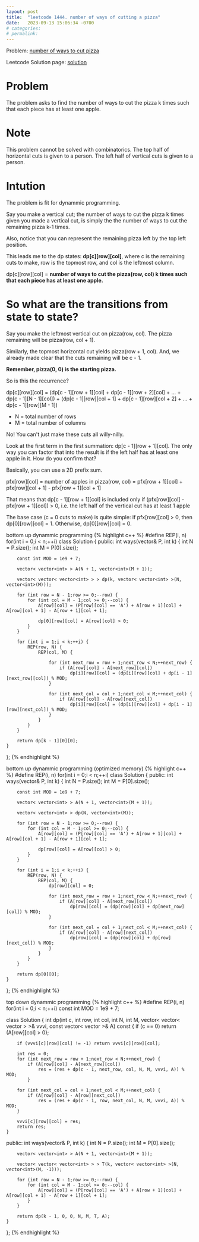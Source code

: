 ```yaml
---
layout: post
title:  "leetcode 1444. number of ways of cutting a pizza"
date:   2023-09-13 15:06:34 -0700
# categories:
# permalink:
---
```


Problem: [number of ways to cut pizza](https://leetcode.com/problems/number-of-ways-of-cutting-a-pizza/description/)

Leetcode Solution page: [solution](https://leetcode.com/problems/number-of-ways-of-cutting-a-pizza/solutions/4045890/thoroughly-explained-solution/)

# Problem
The problem asks to find the number of ways to cut the pizza k times such that each piece has at least one apple.

# Note
This problem cannot be solved with combinatorics.
The top half of horizontal cuts is given to a person.
The left half of vertical cuts is given to a person.

# Intution
The problem is fit for dynammic programming.

Say you make a vertical cut; the number of ways to cut the pizza k times given you made a vertical cut, is simply the the number of ways to cut the remaining pizza k-1 times.

Also, notice that you can represent the remaining pizza left by the top left position.

This leads me to the dp states: **dp[c][row][col]**, where c is the remaining cuts to make, row is the topmost row, and col is the leftmost column.

dp[c][row][col] = **number of ways to cut the pizza(row, col) k times such that each piece has at least one apple.**


# So what are the transitions from state to state?

Say you make the leftmost vertical cut on pizza(row, col). The pizza remaining will be pizza(row, col + 1).

Similarly, the topmost horizontal cut yields pizza(row + 1, col). And, we already made clear that the cuts remaining will be c - 1.

**Remember, pizza(0, 0) is the starting pizza.**

So is this the recurrence?

dp[c][row][col] = (dp[c - 1][row + 1][col] + dp[c - 1][row + 2][col] + ... + dp[c - 1][N - 1][col]) + (dp[c - 1][row][col + 1] + dp[c - 1][row][col + 2] + ... + dp[c - 1][row][M - 1])

- N = total number of rows
- M = total number of columns

No! You can't just make these cuts all willy-nilly.

Look at the first term in the first summation: dp[c - 1][row + 1][col]. The only way you can factor that into the result is if the left half has at least one apple in it. How do you confirm that?

Basically, you can use a 2D prefix sum.

pfx[row][col] = number of apples in pizza(row, col) = pfx[row + 1][col] + pfx[row][col + 1] - pfx[row + 1][col + 1]


That means that dp[c - 1][row + 1][col] is included only if (pfx[row][col] - pfx[row + 1][col]) > 0, i.e. the left half of the vertical cut has at least 1 apple


The base case (c = 0 cuts to make) is quite simple:
if pfx[row][col] > 0, then dp[0][row][col] = 1. Otherwise, dp[0][row][col] = 0.





bottom up dynammic programming
{% highlight c++ %}
#define REP(i, n) for(int i = 0;i < n;++i)
class Solution {
public:
    int ways(vector<string>& P, int k) {
        int N = P.size();
        int M = P[0].size();

        const int MOD = 1e9 + 7;

        vector< vector<int> > A(N + 1, vector<int>(M + 1));

        vector< vector< vector<int> > > dp(k, vector< vector<int> >(N, vector<int>(M)));

        for (int row = N - 1;row >= 0;--row) {
            for (int col = M - 1;col >= 0;--col) {
                A[row][col] = (P[row][col] == 'A') + A[row + 1][col] + A[row][col + 1] - A[row + 1][col + 1];

                dp[0][row][col] = A[row][col] > 0;
            }
        }

        for (int i = 1;i < k;++i) {
            REP(row, N) {
                REP(col, M) {

                    for (int next_row = row + 1;next_row < N;++next_row) {
                        if (A[row][col] - A[next_row][col])
                            dp[i][row][col] = (dp[i][row][col] + dp[i - 1][next_row][col]) % MOD;
                    }

                    for (int next_col = col + 1;next_col < M;++next_col) {
                        if (A[row][col] - A[row][next_col])
                            dp[i][row][col] = (dp[i][row][col] + dp[i - 1][row][next_col]) % MOD;
                    }
                }
            }
        }

        return dp[k - 1][0][0];
    }
};
{% endhighlight %}

bottom up dynammic programming (optimized memory)
{% highlight c++ %}
#define REP(i, n) for(int i = 0;i < n;++i)
class Solution {
public:
    int ways(vector<string>& P, int k) {
        int N = P.size();
        int M = P[0].size();

        const int MOD = 1e9 + 7;

        vector< vector<int> > A(N + 1, vector<int>(M + 1));

        vector< vector<int> > dp(N, vector<int>(M));

        for (int row = N - 1;row >= 0;--row) {
            for (int col = M - 1;col >= 0;--col) {
                A[row][col] = (P[row][col] == 'A') + A[row + 1][col] + A[row][col + 1] - A[row + 1][col + 1];

                dp[row][col] = A[row][col] > 0;
            }
        }

        for (int i = 1;i < k;++i) {
            REP(row, N) {
                REP(col, M) {
                    dp[row][col] = 0;

                    for (int next_row = row + 1;next_row < N;++next_row) {
                        if (A[row][col] - A[next_row][col])
                            dp[row][col] = (dp[row][col] + dp[next_row][col]) % MOD;
                    }

                    for (int next_col = col + 1;next_col < M;++next_col) {
                        if (A[row][col] - A[row][next_col])
                            dp[row][col] = (dp[row][col] + dp[row][next_col]) % MOD;
                    }
                }
            }
        }

        return dp[0][0];
    }
};
{% endhighlight %}

top down dynammic programming
{% highlight c++ %}
#define REP(i, n) for(int i = 0;i < n;++i)
const int MOD = 1e9 + 7;

class Solution {
    int dp(int c, int row, int col, int N, int M, vector< vector< vector<int> > >& vvvi, const vector< vector<int> >& A) const {
        if (c == 0) return (A[row][col] > 0);

        if (vvvi[c][row][col] != -1) return vvvi[c][row][col];

        int res = 0;
        for (int next_row = row + 1;next_row < N;++next_row) {
            if (A[row][col] - A[next_row][col])
                res = (res + dp(c - 1, next_row, col, N, M, vvvi, A)) % MOD;
            }

        for (int next_col = col + 1;next_col < M;++next_col) {
            if (A[row][col] - A[row][next_col])
                res = (res + dp(c - 1, row, next_col, N, M, vvvi, A)) % MOD;
        }

        vvvi[c][row][col] = res;
        return res;
    }
public:
    int ways(vector<string>& P, int k) {
        int N = P.size();
        int M = P[0].size();

        vector< vector<int> > A(N + 1, vector<int>(M + 1));

        vector< vector< vector<int> > > T(k, vector< vector<int> >(N, vector<int>(M, -1)));

        for (int row = N - 1;row >= 0;--row) {
            for (int col = M - 1;col >= 0;--col) {
                A[row][col] = (P[row][col] == 'A') + A[row + 1][col] + A[row][col + 1] - A[row + 1][col + 1];
            }
        }

        return dp(k - 1, 0, 0, N, M, T, A);
    }
};
{% endhighlight %}
